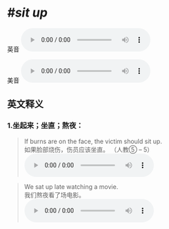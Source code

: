 # ***\#sit up*** 
英音
<audio src="./media/sit up1_AAC.aac" controls="controls"></audio>

美音
<audio src="./media/sit up2_AAC.aac" controls="controls"></audio>



  

英文释义
---
### 1.**坐起来；坐直；熬夜：**  

 > If burns are on the face, the victim should sit up.   
 > 如果脸部烧伤，伤员应该坐直。  （人教⑤ – 5）  
<audio src="./media/sit-5.aac" controls="controls"></audio>

 > We sat up late watching a movie.   
 > 我们熬夜看了场电影。    
<audio src="./media/sit-6.aac" controls="controls"></audio>


